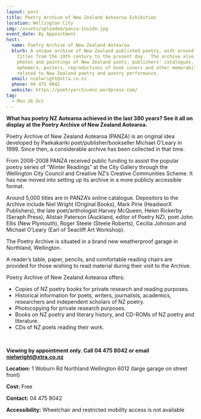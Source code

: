 ```yaml
---
layout: post
title: Poetry Archive of New Zealand Aotearoa Exhibition
location: Wellington City
img: /assets/uploaded/panza-inside.jpg
event_date: By Appointment
host:
  name: Poetry Archive of New Zealand Aotearoa
  blurb: A unique archive of New Zealand published poetry, with around 5,000
    titles from the 19th century to the present day.  The archive also contains
    photos and paintings of New Zealand poets, publishers’ catalogues, poetry
    ephemera, posters, reproductions of book covers and other memorabilia
    related to New Zealand poetry and poetry performance.
  email: nielwright@xtra.co.nz
  phone: 04 475 8042
  website: https://poetryarchivenz.wordpress.com/
tag:
  - Mon 26 Oct
---
```

**What has poetry NZ Aotearoa achieved in the last 380 years? See it all on display at the Poetry Archive of New Zealand Aotearoa.**

Poetry Archive of New Zealand Aotearoa (PANZA) is an original idea developed by Paekakariki poet/publisher/bookseller Michael O’Leary in 1999. Since then, a considerable archive has been collected in that time.

From 2006-2008 PANZA received public funding to assist the popular poetry series of “Winter Readings” at the City Gallery through the Wellington City Council and Creative NZ’s Creative Communities Scheme. It has now moved into setting up its archive in a more publicly accessible format.

Around 5,000 titles are in PANZA’s online catalogue. Depositors to the Archive include Niel Wright (Original Books), Mark Pirie (HeadworX Publishers), the late poet/anthologist Harvey McQueen, Helen Rickerby (Seraph Press), Alistair Paterson (Auckland, editor of Poetry NZ), poet John Ellis (New Plymouth), Roger Steele (Steele Roberts), Cecilia Johnson and Michael O’Leary (Earl of Seacliff Art Workshop).

The Poetry Archive is situated in a brand new weatherproof garage in Northland, Wellington.

A reader’s table, paper, pencils, and comfortable reading chairs are provided for those wishing to read material during their visit to the Archive.

Poetry Archive of New Zealand Aotearoa offers:

* Copies of NZ poetry books for private research and reading purposes.
* Historical information for poets, writers, journalists, academics, researchers and independent scholars of NZ poetry.
* Photocopying for private research purposes.
* Books on NZ poetry and literary history, and CD-ROMs of NZ poetry and literature.
* CDs of NZ poets reading their work.

<br>

**Viewing by appointment only. Call 04 475 8042 or email nielwright@xtra.co.nz**

**Location:** 1 Woburn Rd Northland  Wellington 6012 (large garage on street front)

**Cost:** Free

**Contact:** 04 475 8042

**Accessibility:** Wheelchair and restricted mobility access is not available